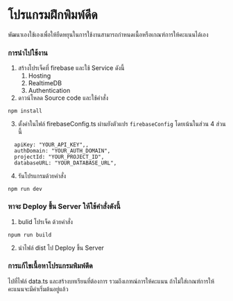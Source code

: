 # โปรแกรมฝึกพิมพ์ดีด
พัฒนาเองใช้เองเพื่อให้ยืดหยุนในการใช้งานสามารถกำหนดเนื้อหรือเกณฑ์การให้คะแนนได้เอง
### การนำไปใช้งาน
1. สร้างโปรเจ็คที่ firebase และใช้ Service ดังนี้
   1. Hosting
   2. RealtimeDB
   3. Authentication 
2. ดาวน์โหลด Source code และใช้คำสั่ง
```
npm install
```
3. ตั้งค่าในไฟล์ firebaseConfig.ts ผ่านยังตัวแปร `firebaseConfig` โดยเน้นในส่วน 4 ส่วนนี้
```
  apiKey: "YOUR_API_KEY",,
  authDomain: "YOUR_AUTH_DOMAIN",
  projectId: "YOUR_PROJECT_ID",
  databaseURL: "YOUR_DATABASE_URL",
```
4. รันโปรแกรมด้วยคำสั่ง
```
npm run dev
```
### หาจะ Deploy ขึ้น Server ให้ใช้คำสั่งดังนี้
1. bulid โปรเจ็ค ด้วยคำสั่ง
```
npum run build
```
2. นำไฟล์ dist ไป Deploy ขึ้น Server
### การแก้ไขเนื้อหาโปรแกรมพิมพ์ดีด
ไปที่ไฟล์ data.ts และสร้างบทเรียนที่ต้องการ รวมถึงเกฑณ์การให้คะแนน ถ้าไม่ใส่เกณฑ์การให้คะแนนจะมีค่าเริ่มต้นอยู่แล้ว
